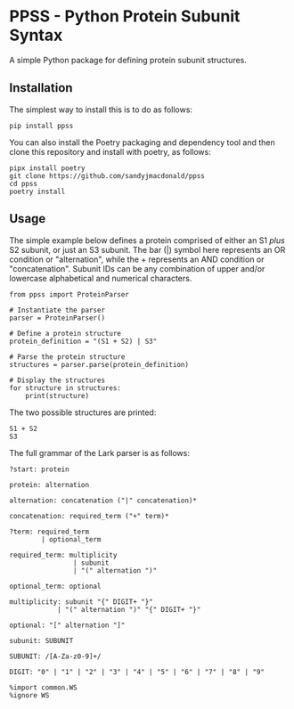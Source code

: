 # PPSS - Python Protein Subunit Syntax

A simple Python package for defining protein subunit structures.

## Installation

The simplest way to install this is to do as follows:

```
pip install ppss
```

You can also install the Poetry packaging and dependency tool and then clone this repository and install with poetry, as follows:

```
pipx install poetry
git clone https://github.com/sandyjmacdonald/ppss
cd ppss
poetry install
```

## Usage

The simple example below defines a protein comprised of either an S1 *plus* S2 subunit, or just an S3 subunit. The bar (|) symbol here represents an OR condition or "alternation", while the + represents an AND condition or "concatenation". Subunit IDs can be any combination of upper and/or lowercase alphabetical and numerical characters.

```
from ppss import ProteinParser

# Instantiate the parser
parser = ProteinParser()

# Define a protein structure
protein_definition = "(S1 + S2) | S3"

# Parse the protein structure
structures = parser.parse(protein_definition)

# Display the structures
for structure in structures:
    print(structure)
```

The two possible structures are printed:

```
S1 + S2
S3
```

The full grammar of the Lark parser is as follows:

```
?start: protein

protein: alternation

alternation: concatenation ("|" concatenation)*

concatenation: required_term ("+" term)*

?term: required_term
        | optional_term

required_term: multiplicity
                | subunit
                | "(" alternation ")"

optional_term: optional

multiplicity: subunit "{" DIGIT+ "}"
            | "(" alternation ")" "{" DIGIT+ "}"

optional: "[" alternation "]"

subunit: SUBUNIT

SUBUNIT: /[A-Za-z0-9]+/

DIGIT: "0" | "1" | "2" | "3" | "4" | "5" | "6" | "7" | "8" | "9"

%import common.WS
%ignore WS
```